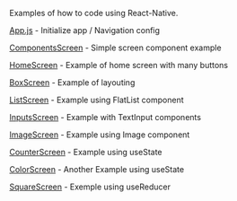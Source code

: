 Examples of how to code using React-Native.

[App.js](App.js) - Initialize app / Navigation config

[ComponentsScreen](./src/screens/ComponentsScreen.js) - Simple screen component example

[HomeScreen](src/screens/HomeScreen.js) - Example of home screen with many buttons

[BoxScreen](src/screens/BoxScreen.js) - Example of layouting

[ListScreen](src/screens/ListScreen.js) - Example using FlatList component

[InputsScreen](src/screens/InputsScreen.js) - Example with TextInput components

[ImageScreen](src/screens/ImageScreen.js) - Example using Image component

[CounterScreen](src/screens/CounterScreen.js) - Example using useState

[ColorScreen](src/screens/ColorScreen.js) - Another Example using useState

[SquareScreen](src/screens/SquareScreen.js) - Exemple using useReducer
